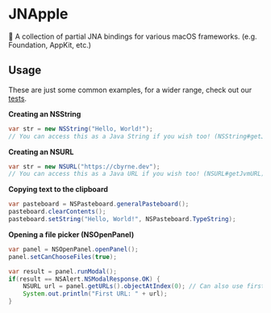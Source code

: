 # JNApple

🍏 A collection of partial JNA bindings for various macOS frameworks. (e.g. Foundation, AppKit, etc.)

## Usage

These are just some common examples, for a wider range, check out
our [tests](https://github.com/cbyrneee/JNApple/tree/main/src/test/java/dev/cbyrne/jnapple/test).

**Creating an NSString**

```java
var str = new NSString("Hello, World!");
// You can access this as a Java String if you wish too! (NSString#getJvmString)
```

**Creating an NSURL**

```java
var str = new NSURL("https://cbyrne.dev");
// You can access this as a Java URL if you wish too! (NSURL#getJvmURL)
```

**Copying text to the clipboard**

```java
var pasteboard = NSPasteboard.generalPasteboard();
pasteboard.clearContents();
pasteboard.setString("Hello, World!", NSPasteboard.TypeString);
```

**Opening a file picker (NSOpenPanel)**

```java
var panel = NSOpenPanel.openPanel();
panel.setCanChooseFiles(true);

var result = panel.runModal();
if(result == NSAlert.NSModalResponse.OK) {
    NSURL url = panel.getURLs().objectAtIndex(0); // Can also use firstObject()
    System.out.println("First URL: " + url);
}
```
